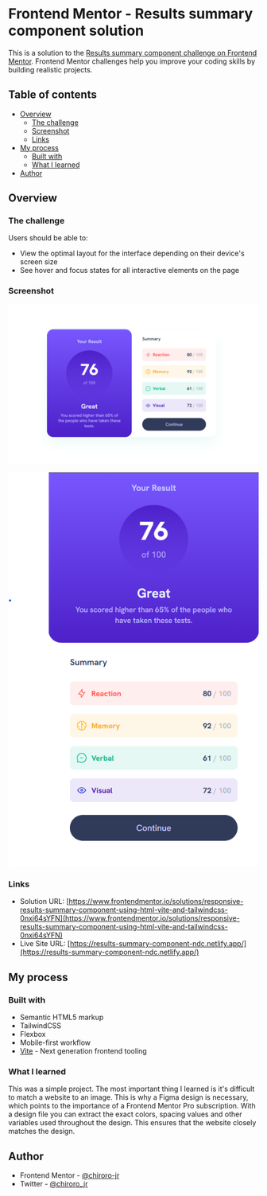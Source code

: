 # Frontend Mentor - Results summary component solution

This is a solution to the [Results summary component challenge on Frontend Mentor](https://www.frontendmentor.io/challenges/results-summary-component-CE_K6s0maV). Frontend Mentor challenges help you improve your coding skills by building realistic projects. 

## Table of contents

- [Overview](#overview)
  - [The challenge](#the-challenge)
  - [Screenshot](#screenshot)
  - [Links](#links)
- [My process](#my-process)
  - [Built with](#built-with)
  - [What I learned](#what-i-learned)
- [Author](#author)

## Overview

### The challenge

Users should be able to:

- View the optimal layout for the interface depending on their device's screen size
- See hover and focus states for all interactive elements on the page

### Screenshot

![](./design/desktop-implementation.png)

![](./design/mobile-implementation.png)

### Links

- Solution URL: [https://www.frontendmentor.io/solutions/responsive-results-summary-component-using-html-vite-and-tailwindcss-0nxi64sYFN](https://www.frontendmentor.io/solutions/responsive-results-summary-component-using-html-vite-and-tailwindcss-0nxi64sYFN)
- Live Site URL: [https://results-summary-component-ndc.netlify.app/](https://results-summary-component-ndc.netlify.app/)

## My process

### Built with

- Semantic HTML5 markup
- TailwindCSS
- Flexbox
- Mobile-first workflow
- [Vite](https://vitejs.dev/) - Next generation frontend tooling

### What I learned

This was a simple project. The most important thing I learned is it's difficult to match a website to an image. This is why a Figma design is necessary, which points to the importance of a Frontend Mentor Pro subscription. With a design file you can extract the exact colors, spacing values and other variables used throughout the design. This ensures that the website closely matches the design.

## Author

- Frontend Mentor - [@chiroro-jr](https://www.frontendmentor.io/profile/chiroro-jr)
- Twitter - [@chiroro_jr](https://twitter.com/chiroro_jr)
